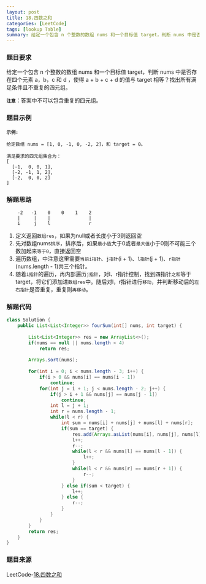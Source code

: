 ```yaml
---
layout: post
title: 18.四数之和
categories: [LeetCode]
tags: [lookup Table]
summary: 给定一个包含 n 个整数的数组 nums 和一个目标值 target，判断 nums 中是否存在四个元素 a，b，c 和 d ，使得 a + b + c + d 的值与 target 相等？找出所有满足条件且不重复的四元组。
---
```


### 题目要求
给定一个包含 n 个整数的数组 nums 和一个目标值 target，判断 nums 中是否存在四个元素 a，b，c 和 d ，使得 a + b + c + d 的值与 target 相等？找出所有满足条件且不重复的四元组。

**`注意`**：答案中不可以包含重复的四元组。



### 题目示例
**`示例:`** 
```
给定数组 nums = [1, 0, -1, 0, -2, 2]，和 target = 0。

满足要求的四元组集合为：
[
  [-1,  0, 0, 1],
  [-2, -1, 1, 2],
  [-2,  0, 0, 2]
]
```

### 解题思路
```
    -2   -1    0    0    1    2
    |     |    |              |
    i     j    l              r
```

1. 定义返回`数组res`，如果为null或者长度小于3则返回空
1. 先对数组nums`排序`，排序后，如果`最小值`大于0或者`最大值`小于0则不可能三个数加起来`等于0`，直接返回空
1. 遍历数组，中注意这里需要`当前i指针`、`j指针`(i + 1)、`l指针`(j + 1)、`r指针`(nums.length - 1)共三个指针。
1. 随着`i指针`的遍历，再内部遍历`j指针`，对l、r指针控制，找到四指针`之和`等于target，将它们添加进`数组res`中。随后对l，r指针进行`移动`，并判断移动后的`左右指针`是否重复，重复则`再移动`。


### 解题代码
```java
class Solution {
    public List<List<Integer>> fourSum(int[] nums, int target) {
        
        List<List<Integer>> res = new ArrayList<>();
        if(nums == null || nums.length < 4)
            return res;
        
        Arrays.sort(nums);
        
        for(int i = 0; i < nums.length - 3; i++) {
            if(i > 0 && nums[i] == nums[i - 1])
                continue;
            for(int j = i + 1; j < nums.length - 2; j++) {
                if(j > i + 1 && nums[j] == nums[j - 1])
                    continue;
                int l = j + 1;
                int r = nums.length - 1;
                while(l < r) {
                    int sum = nums[i] + nums[j] + nums[l] + nums[r];
                    if(sum == target) {
                        res.add(Arrays.asList(nums[i], nums[j], nums[l], nums[r]));
                        l++;
                        r--;
                        while(l < r && nums[l] == nums[l - 1]) {
                            l++;
                        }
                        while(l < r && nums[r] == nums[r + 1]) {
                            r--;
                        }
                    } else if(sum < target) {
                        l++;
                    } else {
                        r--;
                    }
                }
            }
        }
        return res;
    }
}
```

### 题目来源
LeetCode-[18.四数之和](https://leetcode-cn.com/problems/4sum/)
